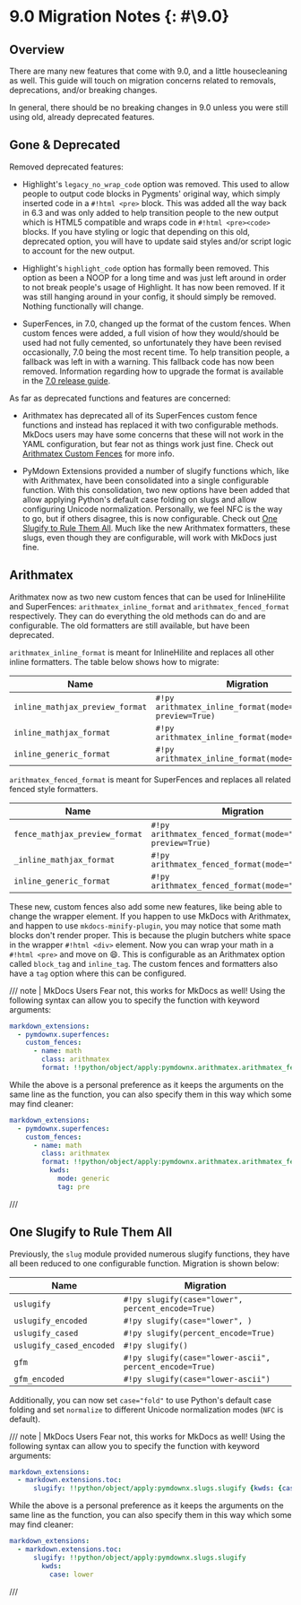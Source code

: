 # 9.0 Migration Notes {: #\9.0}

## Overview

There are many new features that come with 9.0, and a little housecleaning as well. This guide will touch on migration
concerns related to removals, deprecations, and/or breaking changes.

In general, there should be no breaking changes in 9.0 unless you were still using old, already deprecated features.

## Gone \& Deprecated

Removed deprecated features:

-   Highlight's `legacy_no_wrap_code` option was removed. This used to allow people to output code blocks in Pygments'
    original way, which simply inserted code in a `#!html <pre>` block. This was added all the way back in 6.3 and was
    only added to help transition people to the new output which is HTML5 compatible and wraps code in
    `#!html <pre><code>` blocks. If you have styling or logic that depending on this old, deprecated option, you will
    have to update said styles and/or script logic to account for the new output.

-   Highlight's `highlight_code` option has formally been removed. This option as been a NOOP for a long time and was
    just left around in order to not break people's usage of Highlight. It has now been removed. If it was still hanging
    around in your config, it should simply be removed. Nothing functionally will change.

-   SuperFences, in 7.0, changed up the format of the custom fences. When custom fences were added, a full vision of how
    they would/should be used had not fully cemented, so unfortunately they have been revised occasionally, 7.0 being
    the most recent time. To help transition people, a fallback was left in with a warning. This fallback code has now
    been removed. Information regarding how to upgrade the format is available in the
    [7.0 release guide](./7.0.md#superfences-configurable-classes-and-ids).

As far as deprecated functions and features are concerned:

-   Arithmatex has deprecated all of its SuperFences custom fence functions and instead has replaced it with two
    configurable methods. MkDocs users may have some concerns that these will not work in the YAML configuration, but
    fear not as things work just fine. Check out [Arithmatex Custom Fences](#arithmatex) for more info.

-   PyMdown Extensions provided a number of slugify functions which, like with Arithmatex, have been consolidated into a
    single configurable function. With this consolidation, two new options have been added that allow applying Python's
    default case folding on slugs and allow configuring Unicode normalization. Personally, we feel NFC is the way to go,
    but if others disagree, this is now configurable. Check out
    [One Slugify to Rule Them All](#one-slugify-to-rule-them-all). Much like the new Arithmatex formatters, these slugs,
    even though they are configurable, will work with MkDocs just fine.

## Arithmatex

Arithmatex now as two new custom fences that can be used for InlineHilite and SuperFences: `arithmatex_inline_format`
and `arithmatex_fenced_format` respectively. They can do everything the old methods can do and are configurable. The old
formatters are still available, but have been deprecated.

`arithmatex_inline_format` is meant for InlineHilite and replaces all other inline formatters. The table below shows how
to migrate:

Name                            | Migration
------------------------------- | ---------
`inline_mathjax_preview_format` | `#!py arithmatex_inline_format(mode="mathjax", preview=True)`
`inline_mathjax_format`         | `#!py arithmatex_inline_format(mode="mathjax")`
`inline_generic_format`         | `#!py arithmatex_inline_format(mode="generic")`

`arithmatex_fenced_format` is meant for SuperFences and replaces all related fenced style formatters.

Name                           | Migration
------------------------------ | ---------
`fence_mathjax_preview_format` | `#!py arithmatex_fenced_format(mode="mathjax", preview=True)`
`_inline_mathjax_format`       | `#!py arithmatex_fenced_format(mode="mathjax")`
`inline_generic_format`        | `#!py arithmatex_fenced_format(mode="generic")`

These new, custom fences also add some new features, like being able to change the wrapper element. If you happen to
use MkDocs with Arithmatex, and happen to use `mkdocs-minify-plugin`, you may notice that some math blocks don't render
proper. This is because the plugin butchers white space in the wrapper `#!html <div>` element. Now you can wrap your
math in a `#!html <pre>` and move on :smile:. This is configurable as an Arithmatex option called `block_tag` and
`inline_tag`. The custom fences and formatters also have a `tag` option where this can be configured.

/// note | MkDocs Users
Fear not, this works for MkDocs as well! Using the following syntax can allow you to specify the function with
keyword arguments:

```yaml
markdown_extensions:
  - pymdownx.superfences:
    custom_fences:
      - name: math
        class: arithmatex
        format: !!python/object/apply:pymdownx.arithmatex.arithmatex_fenced_format {kwds: {mode: generic, tag: pre}}
```

While the above is a personal preference as it keeps the arguments on the same line as the function, you can also
specify them in this way which some may find cleaner:

```yaml
markdown_extensions:
  - pymdownx.superfences:
    custom_fences:
      - name: math
        class: arithmatex
        format: !!python/object/apply:pymdownx.arithmatex.arithmatex_fenced_format
          kwds:
            mode: generic
            tag: pre
```
///

## One Slugify to Rule Them All

Previously, the `slug` module provided numerous slugify functions, they have all been reduced to one configurable
function. Migration is shown below:

Name                     | Migration
------------------------ | ---------
`uslugify`               | `#!py slugify(case="lower", percent_encode=True)`
`uslugify_encoded`       | `#!py slugify(case="lower", )`
`uslugify_cased`         | `#!py slugify(percent_encode=True)`
`uslugify_cased_encoded` | `#!py slugify()`
`gfm`                    | `#!py slugify(case="lower-ascii", percent_encode=True)`
`gfm_encoded`            | `#!py slugify(case="lower-ascii")`

Additionally, you can now set `case="fold"` to use Python's default case folding and set `normalize` to different
Unicode normalization modes (`NFC` is default).

/// note | MkDocs Users
Fear not, this works for MkDocs as well! Using the following syntax can allow you to specify the function with
keyword arguments:

```yaml
markdown_extensions:
  - markdown.extensions.toc:
      slugify: !!python/object/apply:pymdownx.slugs.slugify {kwds: {case: lower}}
```

While the above is a personal preference as it keeps the arguments on the same line as the function, you can also
specify them in this way which some may find cleaner:

```yaml
markdown_extensions:
  - markdown.extensions.toc:
      slugify: !!python/object/apply:pymdownx.slugs.slugify
        kwds:
          case: lower
```
///

